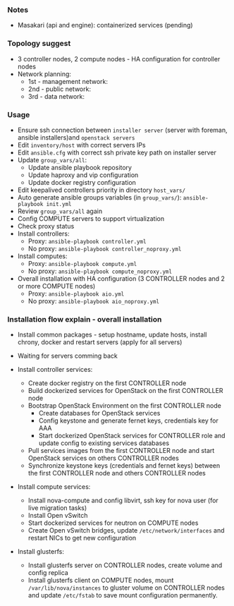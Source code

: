 ### Notes
- Masakari (api and engine): containerized services (pending)


### Topology suggest
- 3 controller nodes, 2 compute nodes - HA configuration for controller nodes
- Network planning:
  - 1st - management network: 
  - 2nd - public network: 
  - 3rd - data network:

### Usage
- Ensure ssh connection between `installer server` (server with foreman, ansible installers)and `openstack servers`
- Edit `inventory/host` with correct servers IPs
- Edit `ansible.cfg` with correct ssh private key path on installer server
- Update `group_vars/all`:
  - Update ansible playbook repository
  - Update haproxy and vip configuration
  - Update docker registry configuration
- Edit keepalived controllers priority in directory `host_vars/`
- Auto generate ansible groups variables (in `group_vars/`): `ansible-playbook init.yml`
- Review `group_vars/all` again 
- Config COMPUTE servers to support virtualization
- Check proxy status
- Install controllers: 
  - Proxy: `ansible-playbook controller.yml`
  - No proxy: `ansible-playbook controller_noproxy.yml`
- Install computes:
  - Proxy: `ansible-playbook compute.yml`
  - No proxy: `ansible-playbook compute_noproxy.yml`
- Overall installation with HA configuration (3 CONTROLLER nodes and 2 or more COMPUTE nodes)
  - Proxy: `ansible-playbook aio.yml`
  - No proxy: `ansible-playbook aio_noproxy.yml`

### Installation flow explain - overall installation
- Install common packages - setup hostname, update hosts, install chrony, docker and restart servers (apply for all servers)
- Waiting for servers comming back
- Install controller services:
  - Create docker registry on the first CONTROLLER node
  - Build dockerized services for OpenStack on the first CONTROLLER node
  - Bootstrap OpenStack Environment on the first CONTROLLER node
    - Create databases for OpenStack services 
    - Config keystone and generate fernet keys, credentials key for AAA
    - Start dockerized OpenStack services for CONTROLLER role and update config to existing services databases 
  - Pull services images from the first CONTROLLER node and start OpenStack services on others CONTROLLER nodes
  - Synchronize keystone keys (credentials and fernet keys) between the first CONTROLLER node and others CONTROLLER nodes

- Install compute services:
  - Install nova-compute and config libvirt, ssh key for nova user (for live migration tasks)
  - Install Open vSwitch
  - Start dockerized services for neutron on COMPUTE nodes
  - Create Open vSwitch bridges, update `/etc/network/interfaces` and restart NICs to get new configuration

- Install glusterfs:
  - Install glusterfs server on CONTROLLER nodes, create volume and config replica
  - Install glusterfs client on COMPUTE nodes, mount `/var/lib/nova/instances` to gluster volume on CONTROLLER nodes and update `/etc/fstab` to save mount configuration permanently.
